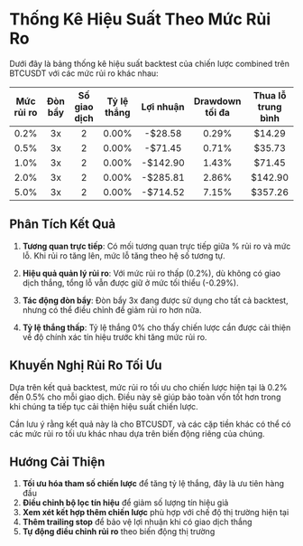 # Thống Kê Hiệu Suất Theo Mức Rủi Ro

Dưới đây là bảng thống kê hiệu suất backtest của chiến lược combined trên BTCUSDT với các mức rủi ro khác nhau:

| Mức rủi ro | Đòn bẩy | Số giao dịch | Tỷ lệ thắng | Lợi nhuận | Drawdown tối đa | Thua lỗ trung bình |
|:----------:|:-------:|:------------:|:------------:|:----------:|:---------------:|:------------------:|
| 0.2%       | 3x      | 2            | 0.00%        | -$28.58    | 0.29%           | $14.29            |
| 0.5%       | 3x      | 2            | 0.00%        | -$71.45    | 0.71%           | $35.73            |
| 1.0%       | 3x      | 2            | 0.00%        | -$142.90   | 1.43%           | $71.45            |
| 2.0%       | 3x      | 2            | 0.00%        | -$285.81   | 2.86%           | $142.90           |
| 5.0%       | 3x      | 2            | 0.00%        | -$714.52   | 7.15%           | $357.26           |

## Phân Tích Kết Quả

1. **Tương quan trực tiếp**: Có mối tương quan trực tiếp giữa % rủi ro và mức lỗ. Khi rủi ro tăng lên, mức lỗ tăng theo hệ số tương tự.

2. **Hiệu quả quản lý rủi ro**: Với mức rủi ro thấp (0.2%), dù không có giao dịch thắng, tổng lỗ vẫn được giữ ở mức tối thiểu (-0.29%).

3. **Tác động đòn bẩy**: Đòn bẩy 3x đang được sử dụng cho tất cả backtest, nhưng có thể điều chỉnh để giảm rủi ro hơn nữa.

4. **Tỷ lệ thắng thấp**: Tỷ lệ thắng 0% cho thấy chiến lược cần được cải thiện về độ chính xác tín hiệu trước khi tăng mức rủi ro.

## Khuyến Nghị Rủi Ro Tối Ưu

Dựa trên kết quả backtest, mức rủi ro tối ưu cho chiến lược hiện tại là 0.2% đến 0.5% cho mỗi giao dịch. Điều này sẽ giúp bảo toàn vốn tốt hơn trong khi chúng ta tiếp tục cải thiện hiệu suất chiến lược.

Cần lưu ý rằng kết quả này là cho BTCUSDT, và các cặp tiền khác có thể có các mức rủi ro tối ưu khác nhau dựa trên biến động riêng của chúng.

## Hướng Cải Thiện

1. **Tối ưu hóa tham số chiến lược** để tăng tỷ lệ thắng, đây là ưu tiên hàng đầu
2. **Điều chỉnh bộ lọc tín hiệu** để giảm số lượng tín hiệu giả
3. **Xem xét kết hợp thêm chiến lược** phù hợp với chế độ thị trường hiện tại
4. **Thêm trailing stop** để bảo vệ lợi nhuận khi có giao dịch thắng
5. **Tự động điều chỉnh rủi ro** theo biến động thị trường
